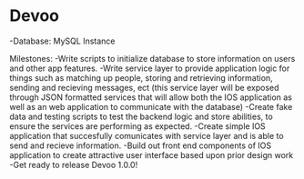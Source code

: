 # Devoo
-Database: MySQL Instance

Milestones:
  -Write scripts to initialize database to store information on users and other app features.
  -Write service layer to provide application logic for things such as matching up people, storing and retrieving information,      sending and recieving messages, ect (this service layer will be exposed through JSON formatted services that will allow both     the IOS application as well as an web application to communicate with the database)
  -Create fake data and testing scripts to test the backend logic and store abilities, to ensure the services are performing as     expected.
  -Create simple IOS application that succesfully comunicates with service layer and is able to send and recieve information.
  -Build out front end components of IOS application to create attractive user interface based upon prior design work
  -Get ready to release Devoo 1.0.0!
